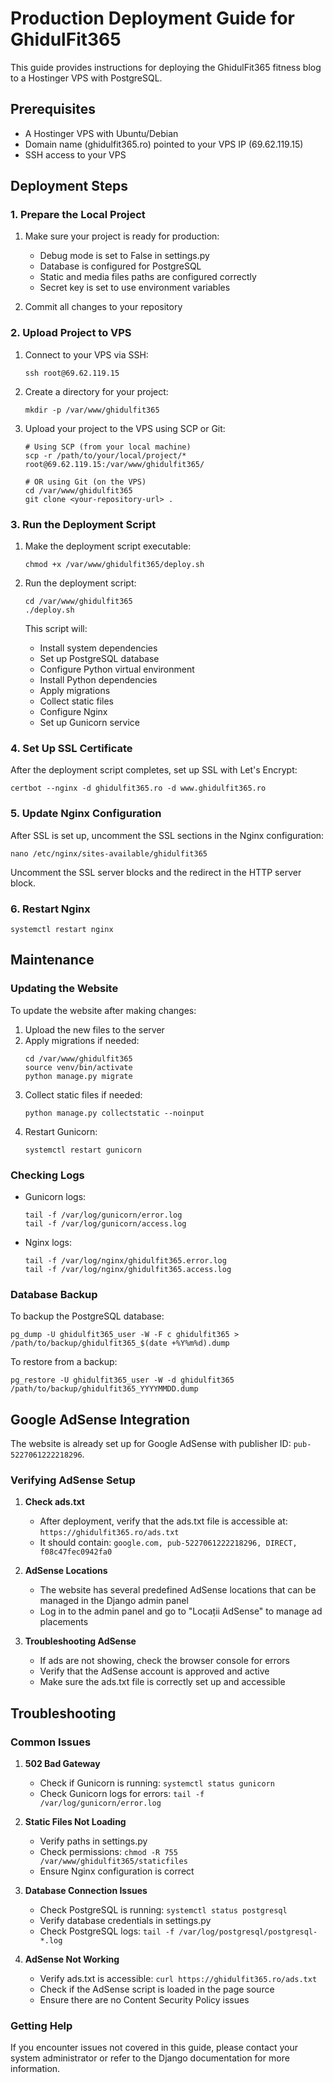 # Production Deployment Guide for GhidulFit365

This guide provides instructions for deploying the GhidulFit365 fitness blog to a Hostinger VPS with PostgreSQL.

## Prerequisites

- A Hostinger VPS with Ubuntu/Debian
- Domain name (ghidulfit365.ro) pointed to your VPS IP (69.62.119.15)
- SSH access to your VPS

## Deployment Steps

### 1. Prepare the Local Project

1. Make sure your project is ready for production:
   - Debug mode is set to False in settings.py
   - Database is configured for PostgreSQL
   - Static and media files paths are configured correctly
   - Secret key is set to use environment variables

2. Commit all changes to your repository

### 2. Upload Project to VPS

1. Connect to your VPS via SSH:
   ```
   ssh root@69.62.119.15
   ```

2. Create a directory for your project:
   ```
   mkdir -p /var/www/ghidulfit365
   ```

3. Upload your project to the VPS using SCP or Git:
   ```
   # Using SCP (from your local machine)
   scp -r /path/to/your/local/project/* root@69.62.119.15:/var/www/ghidulfit365/

   # OR using Git (on the VPS)
   cd /var/www/ghidulfit365
   git clone <your-repository-url> .
   ```

### 3. Run the Deployment Script

1. Make the deployment script executable:
   ```
   chmod +x /var/www/ghidulfit365/deploy.sh
   ```

2. Run the deployment script:
   ```
   cd /var/www/ghidulfit365
   ./deploy.sh
   ```

   This script will:
   - Install system dependencies
   - Set up PostgreSQL database
   - Configure Python virtual environment
   - Install Python dependencies
   - Apply migrations
   - Collect static files
   - Configure Nginx
   - Set up Gunicorn service

### 4. Set Up SSL Certificate

After the deployment script completes, set up SSL with Let's Encrypt:

```
certbot --nginx -d ghidulfit365.ro -d www.ghidulfit365.ro
```

### 5. Update Nginx Configuration

After SSL is set up, uncomment the SSL sections in the Nginx configuration:

```
nano /etc/nginx/sites-available/ghidulfit365
```

Uncomment the SSL server blocks and the redirect in the HTTP server block.

### 6. Restart Nginx

```
systemctl restart nginx
```

## Maintenance

### Updating the Website

To update the website after making changes:

1. Upload the new files to the server
2. Apply migrations if needed:
   ```
   cd /var/www/ghidulfit365
   source venv/bin/activate
   python manage.py migrate
   ```
3. Collect static files if needed:
   ```
   python manage.py collectstatic --noinput
   ```
4. Restart Gunicorn:
   ```
   systemctl restart gunicorn
   ```

### Checking Logs

- Gunicorn logs:
  ```
  tail -f /var/log/gunicorn/error.log
  tail -f /var/log/gunicorn/access.log
  ```

- Nginx logs:
  ```
  tail -f /var/log/nginx/ghidulfit365.error.log
  tail -f /var/log/nginx/ghidulfit365.access.log
  ```

### Database Backup

To backup the PostgreSQL database:

```
pg_dump -U ghidulfit365_user -W -F c ghidulfit365 > /path/to/backup/ghidulfit365_$(date +%Y%m%d).dump
```

To restore from a backup:

```
pg_restore -U ghidulfit365_user -W -d ghidulfit365 /path/to/backup/ghidulfit365_YYYYMMDD.dump
```

## Google AdSense Integration

The website is already set up for Google AdSense with publisher ID: `pub-5227061222218296`.

### Verifying AdSense Setup

1. **Check ads.txt**
   - After deployment, verify that the ads.txt file is accessible at: `https://ghidulfit365.ro/ads.txt`
   - It should contain: `google.com, pub-5227061222218296, DIRECT, f08c47fec0942fa0`

2. **AdSense Locations**
   - The website has several predefined AdSense locations that can be managed in the Django admin panel
   - Log in to the admin panel and go to "Locații AdSense" to manage ad placements

3. **Troubleshooting AdSense**
   - If ads are not showing, check the browser console for errors
   - Verify that the AdSense account is approved and active
   - Make sure the ads.txt file is correctly set up and accessible

## Troubleshooting

### Common Issues

1. **502 Bad Gateway**
   - Check if Gunicorn is running: `systemctl status gunicorn`
   - Check Gunicorn logs for errors: `tail -f /var/log/gunicorn/error.log`

2. **Static Files Not Loading**
   - Verify paths in settings.py
   - Check permissions: `chmod -R 755 /var/www/ghidulfit365/staticfiles`
   - Ensure Nginx configuration is correct

3. **Database Connection Issues**
   - Check PostgreSQL is running: `systemctl status postgresql`
   - Verify database credentials in settings.py
   - Check PostgreSQL logs: `tail -f /var/log/postgresql/postgresql-*.log`

4. **AdSense Not Working**
   - Verify ads.txt is accessible: `curl https://ghidulfit365.ro/ads.txt`
   - Check if the AdSense script is loaded in the page source
   - Ensure there are no Content Security Policy issues

### Getting Help

If you encounter issues not covered in this guide, please contact your system administrator or refer to the Django documentation for more information.
